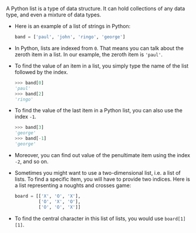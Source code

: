 A Python list is a type of data structure. It can hold collections of any data type, and even a mixture of data types.

- Here is an example of a list of strings in Python:

    ```python
    band = ['paul', 'john', 'ringo', 'george']
    ```

- In Python, lists are indexed from `0`. That means you can talk about the zeroth item in a list. In our example, the zeroth item is `'paul'`.

- To find the value of an item in a list, you simply type the name of the list followed by the index.

    ```python
    >>> band[0]
    'paul'
    >>> band[2]
    'ringo'
    ```
- To find the value of the last item in a Python list, you can also use the index `-1`.

    ```python
    >>> band[3]
    'george'
    >>> band[-1]
    'george'
    ```

- Moreover, you can find out value of the penultimate item using the index `-2`, and so on.

- Sometimes you might want to use a two-dimensional list, i.e. a list of lists. To find a specific item, you will have to provide two indices. Here is a list representing a noughts and crosses game:

    ```python
    board = [['X', 'O', 'X'],
             ['O', 'X', 'O'],
             ['O', 'O', 'X']]
    ```

- To find the central character in this list of lists, you would use `board[1][1]`.
